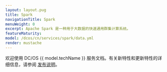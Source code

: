 ```yaml
---
layout: layout.pug
title: Spark 
navigationTitle: Spark 
menuWeight: 0
excerpt: Apache Spark 是一种用于大数据的快速通用群集计算系统。
featureMaturity:
model: /dcos/cn/services/spark/data.yml
render: mustache
---
```


欢迎使用 DC/OS {{ model.techName }} 服务文档。有关新特性和更新特性的详细信息，请参阅 [发布说明](/dcos/cn/services/spark/2.3.1-2.2.1-2/release-notes/)。

